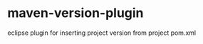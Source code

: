 maven-version-plugin
====================

eclipse plugin for inserting project version from project pom.xml